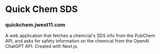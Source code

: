 # Quick Chem SDS

### quickchem.jwest11.com

A web application that fetches a chemcial's SDS info from the PubChem API, and asks for safety information on the chemical from the OpenAI ChatGPT API. Created with Next.js.
